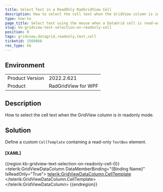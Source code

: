 ```yaml
---
title: Select Text in a ReadOnly RadGridView Cell
description: How to select the cell text when the GridView column is in readonly mode.
type: how-to
page_title: Select text using the mouse when a DataGrid cell is read-only.
slug: kb-gridview-text-selection-on-readonly-cell
position: 0
tags: gridview,datagrid,readonly,text,cell
ticketid: 1569968
res_type: kb
---
```


## Environment

<table>
	<tbody>
		<tr>
			<td>Product Version</td>
			<td>2022.2.621</td>
		</tr>
		<tr>
			<td>Product</td>
			<td>RadGridView for WPF</td>
		</tr>
	</tbody>
</table>

## Description

How to select the cell text when the GridView column is in readonly mode.

## Solution

Define a custom `CellTemplate` containing a read-only `TextBox` element.

#### __[XAML]__
{{region kb-gridview-text-selection-on-readonly-cell-0}}
	<telerik:GridViewDataColumn DataMemberBinding="{Binding Name}" IsReadOnly="True">
		<telerik:GridViewDataColumn.CellTemplate>
			<DataTemplate>
				<TextBox IsReadOnly="True" Text="{Binding Name}" BorderThickness="0" Background="Transparent"/>
			</DataTemplate>
		</telerik:GridViewDataColumn.CellTemplate>
	</telerik:GridViewDataColumn>
{{endregion}}